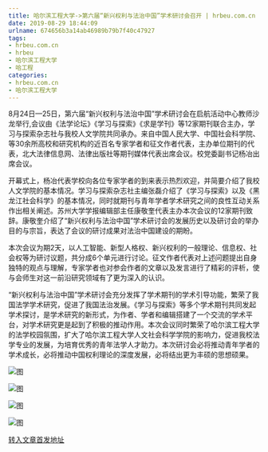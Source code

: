 ```yaml
---
title: 哈尔滨工程大学->第六届“新兴权利与法治中国”学术研讨会召开 | hrbeu.com.cn
date: 2019-08-29 18:44:09
urlname: 674656b3a14ab46989b79b7f40c47927
tags: 
- hrbeu.com.cn
- hrbeu
- 哈尔滨工程大学
- 哈工程
categories:
- hrbeu.com.cn
- 哈尔滨工程大学
---
```



8月24日—25日，第六届“新兴权利与法治中国”学术研讨会在启航活动中心教师沙龙举行,会议由《法学论坛》《学习与探索》《求是学刊》等12家期刊联合主办，学习与探索杂志社与我校人文学院共同承办。来自中国人民大学、中国社会科学院、等30余所高校和研究机构的近百名专家学者和征文作者代表，主办单位期刊的代表，北大法律信息网、法律出版社等期刊媒体代表出席会议。校党委副书记杨冶出席会议。

开幕式上，杨冶代表学校向各位专家学者的到来表示热烈欢迎，并简要介绍了我校人文学院的基本情况。学习与探索杂志社主编张磊介绍了《学习与探索》以及《黑龙江社会科学》的基本情况，同时就期刊与青年学者学术研究之间的良性互动关系作出相关阐述。苏州大学学报编辑部主任康敬奎代表主办本次会议的12家期刊致辞。康敬奎介绍了“新兴权利与法治中国”学术研讨会的发展历史以及研讨会的举办目的与宗旨，表达了会议的研讨成果对法治中国建设的期盼。

本次会议为期2天，以人工智能、新型人格权、新兴权利的一般理论、信息权、社会权等为研讨议题，共分成6个单元进行讨论。征文作者代表对上述问题提出自身独特的观点与理解，专家学者也对参会作者的文章以及发言进行了精彩的评析，使与会师生对这一前沿研究领域有了更为深入的认识。

“新兴权利与法治中国”学术研讨会充分发挥了学术期刊的学术引导功能，繁荣了我国法学学术研究，促进了我国法治发展。《学习与探索》等多个学术期刊共同发起学术探讨，是学术研究的新形式，为作者、学者和编辑搭建了一个交流的学术平台，对学术研究更是起到了积极的推动作用。本次会议同时繁荣了哈尔滨工程大学的法学校园氛围，扩大了哈尔滨工程大学人文社会科学学院的影响力，促进我校法学专业的发展，为培育优秀的青年法学人才助力。本次研讨会必将推动青年学者的学术成长，必将推动中国权利理论的深度发展，必将结出更为丰硕的思想硕果。



![图](http://gongxue.cn/news/UploadFiles_4906/201908/2019082916262159.jpg)

![图](http://gongxue.cn/news/UploadFiles_4906/201908/2019082916262188.jpg)

![图](http://gongxue.cn/news/UploadFiles_4906/201908/2019082916262104.jpg)

![图](http://gongxue.cn/news/UploadFiles_4906/201908/2019082916262174.jpg)

[转入文章首发地址](http://gongxue.cn/news/2019/201908/news_196104.html)
